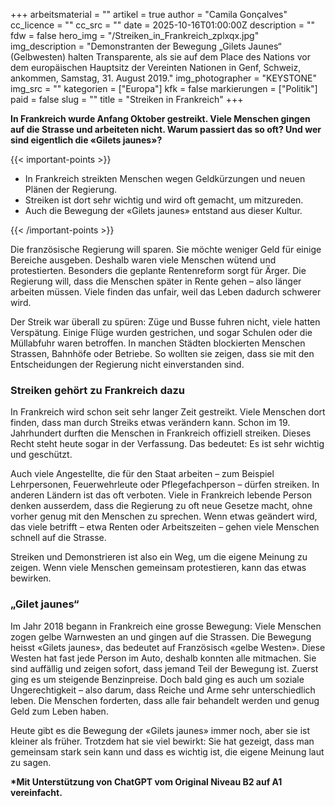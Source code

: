 +++
arbeitsmaterial = ""
artikel = true
author = "Camila Gonçalves"
cc_licence = ""
cc_src = ""
date = 2025-10-16T01:00:00Z
description = ""
fdw = false
hero_img = "/Streiken_in_Frankreich_zplxqx.jpg"
img_description = "Demonstranten der Bewegung „Gilets Jaunes“ (Gelbwesten) halten Transparente, als sie auf dem Place des Nations vor dem europäischen Hauptsitz der Vereinten Nationen in Genf, Schweiz, ankommen, Samstag, 31. August 2019."
img_photographer = "KEYSTONE"
img_src = ""
kategorien = ["Europa"]
kfk = false
markierungen = ["Politik"]
paid = false
slug = ""
title = "Streiken in Frankreich"
+++

**In Frankreich wurde Anfang Oktober gestreikt. Viele Menschen gingen auf die Strasse und arbeiteten nicht. Warum passiert das so oft? Und wer sind eigentlich die «Gilets jaunes»?**

{{< important-points >}}

<ul>

<li>In Frankreich streikten Menschen wegen Geldkürzungen und neuen Plänen der Regierung.
</li>

<li>Streiken ist dort sehr wichtig und wird oft gemacht, um mitzureden.
</li>

<li>Auch die Bewegung der «Gilets jaunes» entstand aus dieser Kultur.
</li>

</ul>

{{< /important-points >}}

Die französische Regierung will sparen. Sie möchte weniger Geld für einige Bereiche ausgeben. Deshalb waren viele Menschen wütend und protestierten. Besonders die geplante Rentenreform sorgt für Ärger. Die Regierung will, dass die Menschen später in Rente gehen – also länger arbeiten müssen. Viele finden das unfair, weil das Leben dadurch schwerer wird.

Der Streik war überall zu spüren: Züge und Busse fuhren nicht, viele hatten Verspätung. Einige Flüge wurden gestrichen, und sogar Schulen oder die Müllabfuhr waren betroffen. In manchen Städten blockierten Menschen Strassen, Bahnhöfe oder Betriebe. So wollten sie zeigen, dass sie mit den Entscheidungen der Regierung nicht einverstanden sind.
 
### Streiken gehört zu Frankreich dazu

In Frankreich wird schon seit sehr langer Zeit gestreikt. Viele Menschen dort finden, dass man durch Streiks etwas verändern kann. Schon im 19. Jahrhundert durften die Menschen in Frankreich offiziell streiken. Dieses Recht steht heute sogar in der Verfassung. Das bedeutet: Es ist sehr wichtig und geschützt.

Auch viele Angestellte, die für den Staat arbeiten – zum Beispiel  Lehrpersonen, Feuerwehrleute oder Pflegefachperson – dürfen streiken. In anderen Ländern ist das oft verboten. Viele in Frankreich lebende Person denken ausserdem, dass die Regierung zu oft neue Gesetze macht, ohne vorher genug mit den Menschen zu sprechen. Wenn etwas geändert wird, das viele betrifft – etwa Renten oder Arbeitszeiten – gehen viele Menschen schnell auf die Strasse.

Streiken und Demonstrieren ist also ein Weg, um die eigene Meinung zu zeigen. Wenn viele Menschen gemeinsam protestieren, kann das etwas bewirken.

### „Gilet jaunes“

Im Jahr 2018 begann in Frankreich eine grosse Bewegung: Viele Menschen zogen gelbe Warnwesten an und gingen auf die Strassen. Die Bewegung heisst «Gilets jaunes», das bedeutet auf Französisch «gelbe Westen». Diese Westen hat fast jede Person im Auto, deshalb konnten alle mitmachen. Sie sind auffällig und zeigen sofort, dass jemand Teil der Bewegung ist. Zuerst ging es um steigende Benzinpreise. Doch bald ging es auch um soziale Ungerechtigkeit – also darum, dass Reiche und Arme sehr unterschiedlich leben. Die Menschen forderten, dass alle fair behandelt werden und genug Geld zum Leben haben.

Heute gibt es die Bewegung der «Gilets jaunes» immer noch, aber sie ist kleiner als früher. Trotzdem hat sie viel bewirkt: Sie hat gezeigt, dass man gemeinsam stark sein kann und dass es wichtig ist, die eigene Meinung laut zu sagen.

**\*Mit Unterstützung von ChatGPT vom Original Niveau B2 auf A1 vereinfacht.**